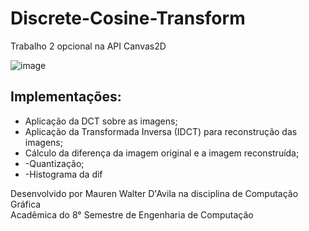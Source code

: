 # Discrete-Cosine-Transform
Trabalho 2 opcional na API Canvas2D

![image](https://user-images.githubusercontent.com/59773787/175446153-1bfac8d0-7336-4778-b367-c24a8b2dab19.png)


## Implementações:<br/>
* Aplicação da DCT sobre as imagens;<br/>
* Aplicação da Transformada Inversa (IDCT) para reconstrução das imagens;<br/>
* Cálculo da diferença da imagem original e a imagem reconstruída;<br/>
* -Quantização;<br/>
* -Histograma da dif<br/>

Desenvolvido por Mauren Walter D'Avila na disciplina de Computação Gráfica<br/> 
Acadêmica do 8° Semestre de Engenharia de Computação
